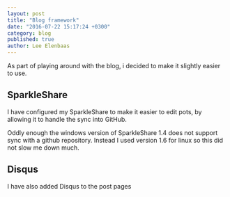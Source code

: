 ```yaml
---
layout: post
title: "Blog framework"
date: "2016-07-22 15:17:24 +0300"
category: blog
published: true
author: Lee Elenbaas
---
```

As part of playing around with the blog, i decided to make it slightly easier to use.

## SparkleShare

I have configured my SparkleShare to make it easier to edit pots, by allowing it to handle the sync into GitHub.

Oddly enough the windows version of SparkleShare 1.4 does not support sync with a github repository.
Instead I used version 1.6 for linux so this did not slow me down much.

## Disqus

I have also added Disqus to the post pages
